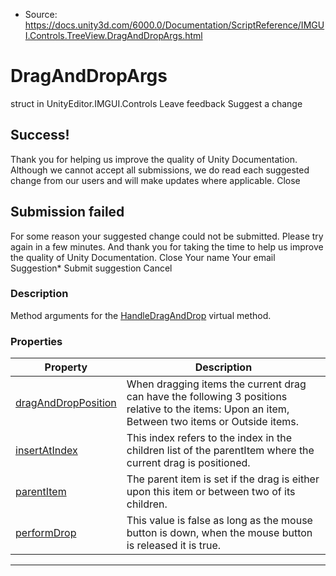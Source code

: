 * Source: https://docs.unity3d.com/6000.0/Documentation/ScriptReference/IMGUI.Controls.TreeView.DragAndDropArgs.html

# DragAndDropArgs
struct in UnityEditor.IMGUI.Controls
Leave feedback
Suggest a change
## Success!
Thank you for helping us improve the quality of Unity Documentation. Although we cannot accept all submissions, we do read each suggested change from our users and will make updates where applicable.
Close
## Submission failed
For some reason your suggested change could not be submitted. Please <a>try again</a> in a few minutes. And thank you for taking the time to help us improve the quality of Unity Documentation.
Close
Your name Your email Suggestion* Submit suggestion
Cancel
### Description
Method arguments for the [HandleDragAndDrop](https://docs.unity3d.com/6000.0/Documentation/ScriptReference/IMGUI.Controls.TreeView.HandleDragAndDrop.html) virtual method.
### Properties
Property | Description  
---|---  
[dragAndDropPosition](https://docs.unity3d.com/6000.0/Documentation/ScriptReference/IMGUI.Controls.TreeView.DragAndDropArgs-dragAndDropPosition.html) | When dragging items the current drag can have the following 3 positions relative to the items: Upon an item, Between two items or Outside items.  
[insertAtIndex](https://docs.unity3d.com/6000.0/Documentation/ScriptReference/IMGUI.Controls.TreeView.DragAndDropArgs-insertAtIndex.html) | This index refers to the index in the children list of the parentItem where the current drag is positioned.  
[parentItem](https://docs.unity3d.com/6000.0/Documentation/ScriptReference/IMGUI.Controls.TreeView.DragAndDropArgs-parentItem.html) | The parent item is set if the drag is either upon this item or between two of its children.  
[performDrop](https://docs.unity3d.com/6000.0/Documentation/ScriptReference/IMGUI.Controls.TreeView.DragAndDropArgs-performDrop.html) | This value is false as long as the mouse button is down, when the mouse button is released it is true.  
* * *
